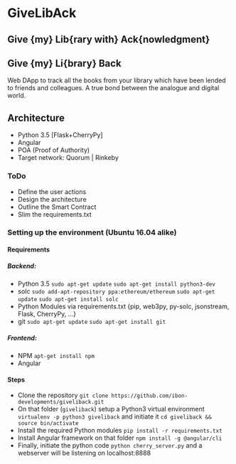 # GiveLibAck
## Give {my} Lib{rary with} Ack{nowledgment}
## Give {my} Li{brary} Back

Web DApp to track all the books from your library which have been lended to friends and colleagues. A true bond between the analogue and digital world.

## Architecture
* Python 3.5 [Flask+CherryPy]
* Angular
* POA (Proof of Authority)
* Target network: Quorum | Rinkeby

### ToDo
* Define the user actions
* Design the architecture
* Outline the Smart Contract
* Slim the requirements.txt

### Setting up the environment (Ubuntu 16.04 alike)
#### Requirements
##### Backend:
* Python 3.5
`sudo apt-get update`
`sudo apt-get install python3-dev`
* solc
`sudo add-apt-repository ppa:ethereum/ethereum`
`sudo apt-get update`
`sudo apt-get install solc`
* Python Modules via requirements.txt {pip, web3py, py-solc, jsonstream, Flask, CherryPy, ...}
* git
`sudo apt-get update`
`sudo apt-get install git`
##### Frontend:
* NPM `apt-get install npm`
* Angular
#### Steps
* Clone the repository `git clone https://github.com/ibon-developments/giveliback.git`
* On that folder (`giveliback`) setup a Python3 virtual environment `virtualenv -p python3 giveliback` and initiate it `cd giveliback && source bin/activate`
* Install the required Python modules `pip install -r requirements.txt`
* Install Angular framework on that folder `npm install -g @angular/cli`
* Finally, initiate the python code `python cherry_server.py` and a webserver will be listening on localhost:8888
